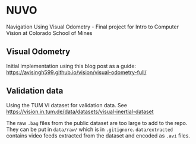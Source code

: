# NUVO
Navigation Using Visual Odometry - Final project for Intro to Computer Vision at Colorado School of Mines

## Visual Odometry
Initial implementation using this blog post as a guide: https://avisingh599.github.io/vision/visual-odometry-full/

## Validation data
Using the TUM VI dataset for validation data. See 
https://vision.in.tum.de/data/datasets/visual-inertial-dataset

The raw ```.bag``` files from the public dataset are too large to add to the repo. They can be put in ```data/raw/``` which is in ```.gitignore```.
```data/extracted``` contains video feeds extracted from the dataset and encoded as ```.avi``` files.
